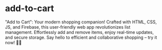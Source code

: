 # add-to-cart
"Add to Cart": Your modern shopping companion! Crafted with HTML, CSS, JS, and Firebase, this user-friendly web app revolutionizes list management. Effortlessly add and remove items, enjoy real-time updates, and secure storage. Say hello to efficient and collaborative shopping – try it now! 🛒✨
